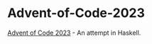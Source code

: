 # Advent-of-Code-2023
[Advent of Code 2023](https://adventofcode.com/2023) - An attempt in Haskell.
